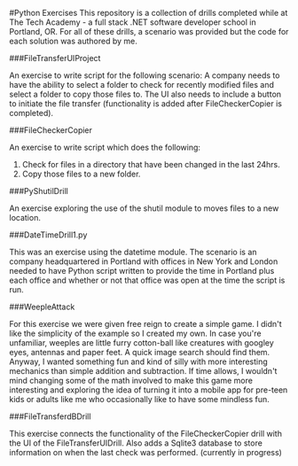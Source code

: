 #Python Exercises
This repository is a collection of drills completed while at The Tech Academy - a full stack .NET software developer school in Portland, OR. For all of these drills, a scenario was provided but the code for each solution was authored by me.

###FileTransferUIProject

An exercise to write script for the following scenario:
A company needs to have the ability to select a folder to check for recently modified files and select a folder to copy those files to. The UI also needs to include a button to initiate the file transfer (functionality is added after FileCheckerCopier is completed).

###FileCheckerCopier

An exercise to write script which does the following:
  1. Check for files in a directory that have been changed in the last 24hrs.
  2. Copy those files to a new folder.

###PyShutilDrill

An exercise exploring the use of the shutil module to moves files to a new location.

###DateTimeDrill1.py

This was an exercise using the datetime module. The scenario is an company headquartered in Portland with offices in New York and London needed to have Python script written to provide the time in Portland plus each office and whether or not that office was open at the time the script is run.

###WeepleAttack

For this exercise we were given free reign to create a simple game. I didn't like the simplicity of the example so I created my own. In case you're unfamiliar, weeples are little furry cotton-ball like creatures with googley eyes, antennas and paper feet. A quick image search should find them. Anyway, I wanted something fun and kind of silly with more interesting mechanics than simple addition and subtraction. If time allows, I wouldn't mind changing some of the math involved to make this game more interesting and exploring the idea of turning it into a mobile app for pre-teen kids or adults like me who occasionally like to have some mindless fun.

###FileTransferdBDrill

This exercise connects the functionality of the FileCheckerCopier drill with the UI of the FileTransferUIDrill. Also adds a Sqlite3 database to store information on when the last check was performed. (currently in progress)
